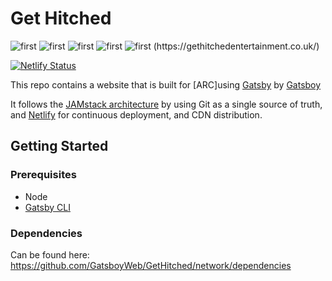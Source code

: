 # Get Hitched
<img src="/screenshots/1.png" alt="first" />
<img src="/screenshots/2.png" alt="first" />
<img src="/screenshots/3.png" alt="first" />
<img src="/screenshots/4.png" alt="first" />
<img src="/screenshots/5.png" alt="first" />
(https://gethitchedentertainment.co.uk/)

[![Netlify Status](https://api.netlify.com/api/v1/badges/cf1000b7-d0d1-4bb0-a140-f23014a23a5f/deploy-status)](https://app.netlify.com/sites/Get-Hitched/deploys)

This repo contains a website that is built for [ARC]using [Gatsby](https://www.gatsbyjs.org/) by [Gatsboy](https://gatsboy.com)


It follows the [JAMstack architecture](https://jamstack.org) by using Git as a single source of truth, and [Netlify](netlify.com) for continuous deployment, and CDN distribution.

## Getting Started

### Prerequisites

* Node
* [Gatsby CLI](https://www.gatsbyjs.org/docs/)

### Dependencies
Can be found here: https://github.com/GatsboyWeb/GetHitched/network/dependencies

<br><br>